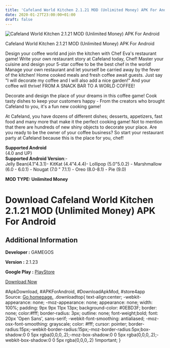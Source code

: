 ```yaml
---
title: 'Cafeland World Kitchen 2.1.21 MOD (Unlimited Money) APK For Android'
date: 2020-01-27T23:00:00+01:00
draft: false
---
```


![Cafeland World Kitchen 2.1.21 MOD (Unlimited Money) APK For Android](https://i2.wp.com/apkhome.net/wp-content/uploads/2020/01/Cafeland-World-Kitchen-2.1.21-MOD-Unlimited-Money.png "Cafeland World Kitchen 2.1.21 MOD (Unlimited Money) APK For Android")

  

Cafeland World Kitchen 2.1.21 MOD (Unlimited Money) APK For Android

Design your coffee world and join the kitchen with Chef Eva's restaurant game! Write your own restaurant story at Cafeland today, Chef! Master your cuisine and design your 5-star coffee to be the best chef in the world! Manage your own restaurant and let yourself be carried away by the fever of the kitchen! Home cooked meals and fresh coffee await guests. Just say "I will decorate my coffee and I will also add a nice garden!" And your coffee will thrive! FROM A SNACK BAR TO A WORLD COFFEE!

Decorate and design the place of your dreams in this coffee game! Cook tasty dishes to keep your customers happy - From the creators who brought Cafeland to you, it's a fun new cooking game!

At Cafeland, you have dozens of different dishes; desserts, appetizers, fast food and many more that make it the perfect cooking game! Not to mention that there are hundreds of new shiny objects to decorate your place. Are you ready to be the owner of your coffee business? So start your restaurant party at Cafeland because this is the place for you, chef!

**Supported Android**  
{4.0 and UP}  
**Supported Android Version**:-  
Jelly Bean(4.1"4.3.1)- KitKat (4.4"4.4.4)- Lollipop (5.0"5.0.2) - Marshmallow (6.0 - 6.0.1) - Nougat (7.0 " 7.1.1) - Oreo (8.0-8.1) - Pie (9.0)

**MOD TYPE: Unlimited Money**

Download Cafeland World Kitchen 2.1.21 MOD (Unlimited Money) APK For Android
============================================================================

Additional Information
----------------------

**Developer :** GAMEGOS

**Version :** 2.1.23

**Google Play :** [PlayStore](https://play.google.com/store/apps/details?id=com.gamegos.mobile.cafeland)

  

[Download Now](https://store4app.co/post/cafeland-world-kitchen-2-1-21-mod-unlimited-money-apk-for-android_1580157191)

  
#ApkDownload, #APKForAndroid, #DownloadApkMod, #store4app  
Source: [Go homepage.](https://store4app.co/post/cafeland-world-kitchen-2-1-21-mod-unlimited-money-apk-for-android_1580157191) .downloadtop{ text-align:center; -webkit-appearance: none; -moz-appearance: none; appearance: none; width: 100%; padding: 9px 9px 11px 13px; background-color: #0EBD3F; border: none; color:#fff; border-radius: 3px; outline: none; font-weight;bold; font: 20px 'Open Sans', sans-serif; -webkit-font-smoothing: antialiased; -moz-osx-font-smoothing: grayscale; color: #fff; cursor: pointer; border-radius:15px;-webkit-border-radius:15px;-moz-border-radius:5px;box-shadow:0 0 5px rgba(0,0,0,.2);-moz-box-shadow:0 0 5px rgba(0,0,0,.2);-webkit-box-shadow:0 0 5px rgba(0,0,0,.2) !important; }